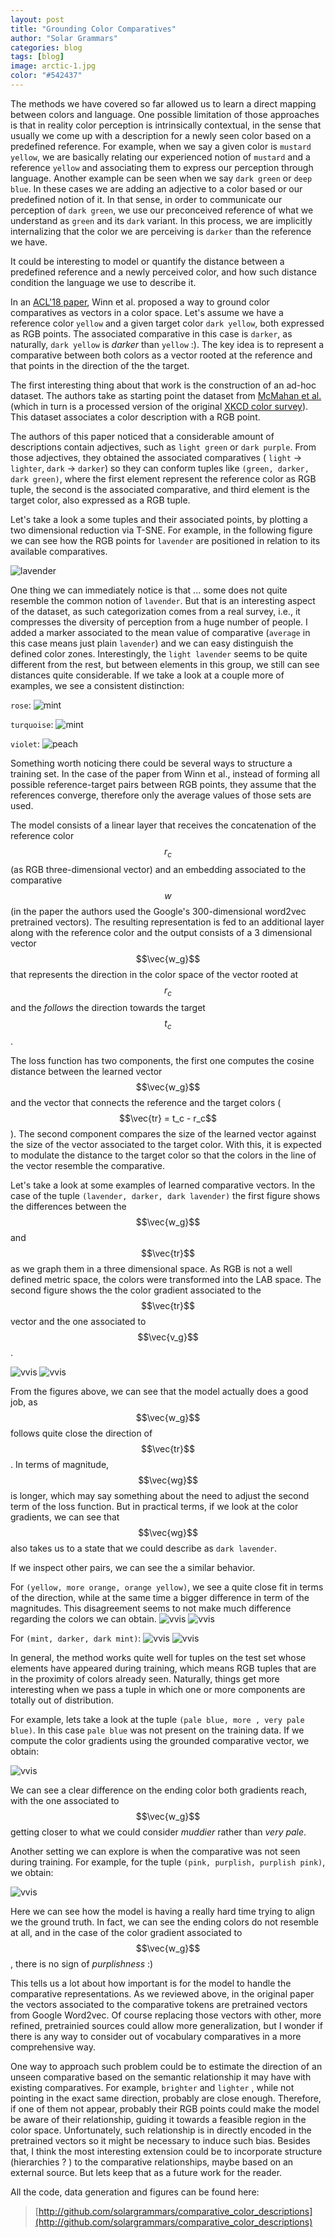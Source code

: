 ```yaml
---
layout: post
title: "Grounding Color Comparatives"
author: "Solar Grammars"
categories: blog
tags: [blog]
image: arctic-1.jpg
color: "#542437"
---
```






The methods  we have covered so far allowed  us to learn  a direct mapping between colors and language. One possible limitation of those approaches is that in reality color perception is intrinsically contextual, in the sense that usually we come up with a description for a newly seen color based on a predefined reference. For example, when
we say a given color is `mustard yellow`, we are basically relating our experienced notion of `mustard`  and a reference `yellow` and associating them
to express our perception through language. Another example can be seen when we say `dark green` or `deep blue`. In these cases we are adding an adjective to a color based or our predefined notion of it. In that sense, in order to communicate our perception of  `dark green`, we use our preconceived reference of what we understand as `green` and its `dark` variant. In this process, we are implicitly internalizing that the color we are perceiving is `darker` than 
the reference we have. 

It could be interesting to model or quantify the distance between a predefined reference and a newly perceived color, and how such distance condition the language we use to  describe it.

In an [ACL'18 paper](https://www.aclweb.org/anthology/P18-2125), Winn et al. proposed a way to ground color comparatives as vectors in a color space. Let's assume we have a reference color `yellow` and a given target color `dark yellow`, both expressed as RGB points. The associated comparative in this case is `darker`, as naturally, `dark yellow`
 is *darker* than `yellow` :). The key idea is to represent a comparative between both colors as a vector rooted at the reference  and that points in the direction of the the target. 

The first interesting thing about that work is the construction of an ad-hoc dataset. The authors take as starting point  the dataset from [McMahan et al.](https://www.aclweb.org/anthology/Q15-1008) (which in turn is a processed version of the original [XKCD color survey](https://blog.xkcd.com/2010/05/03/color-survey-results/)). This dataset associates a color description with a RGB point.

The authors of this paper noticed that a considerable amount of descriptions contain
adjectives, such as `light green` or `dark purple`. From those adjectives, they obtained the associated comparatives (  `light` -> `lighter`, `dark` -> `darker`) so they can
conform tuples like  `(green, darker, dark green)`, where 
the first element represent the reference color as RGB tuple, the second is the associated comparative, and third element is the target color, also expressed as a  RGB tuple. 

Let's take a look a some tuples and their associated points, by plotting a two dimensional reduction via T-SNE. For example, in the following figure we can see how the RGB points for `lavender` are positioned  in relation to its available comparatives.  

![lavender](/assets/img/blog/color-comparatives/visual_analysis_lavender.png)

One thing we can immediately notice is that ... some does not quite resemble the common notion of `lavender`. But that is an interesting aspect of the dataset, as such categorization comes from a real survey, i.e., it compresses the diversity of perception from a huge number of people.  I added a marker associated to the mean value of comparative (`average` in this case means just plain `lavender`) and we can easy distinguish the defined color zones. Interestingly, the `light lavender` seems to be quite different from the rest, but between elements in this group, we still can see distances quite considerable. If we take a look at a couple more of examples,  we see a consistent distinction: 

`rose`:
![mint](/assets/img/blog/color-comparatives/visual_analysis_rose.png)


`turquoise`:
![mint](/assets/img/blog/color-comparatives/visual_analysis_turquoise.png)


`violet`:
![peach](/assets/img/blog/color-comparatives/visual_analysis_violet.png)


Something worth noticing there could be several ways to structure  a training set. In the case of the paper from Winn et al.,  instead of forming all possible reference-target pairs between RGB points, they assume that the references converge, therefore only the average values of those sets are used. 

The model consists of a linear layer that receives the concatenation of the  reference color $$r_c$$ (as RGB three-dimensional vector) and an embedding associated to the comparative $$w$$ (in the paper the authors used the  Google's 300-dimensional word2vec pretrained vectors). The resulting representation is fed to an additional layer along with the reference color and the output consists of a 3 dimensional vector $$\vec{w_g}$$ that represents the direction in the color space of the vector rooted at $$r_c$$ and the *follows* the direction towards the target $$t_c$$.  

The loss function has two components, the first one computes the cosine distance between the learned vector $$\vec{w_g}$$ and the vector that connects the reference and the target colors ( $$\vec{tr} =  t_c - r_c$$).
The second component compares the size of the learned vector against the size of the vector associated to the target color. With this, it is expected to modulate  the distance to the target color so that the colors in the line of the vector resemble the comparative. 

Let's take a look at some examples of learned comparative vectors.  In the case of the tuple `(lavender, darker, dark lavender)` the first figure shows the differences between the $$\vec{w_g}$$ and $$\vec{tr}$$ as we graph them in a 
three dimensional space. As RGB is not a well defined metric space, the colors were transformed into the LAB
space. The second figure shows the the color gradient associated to the $$\vec{tr}$$ vector and the one associated to $$\vec{v_g}$$. 

![vvis](/assets/img/blog/color-comparatives/vector_visualization_darklavender.png)  ![vvis](/assets/img/blog/color-comparatives/color_gradients_darklavender.png)

From the figures above, we can see that the model actually does a good job, as $$\vec{w_g}$$ follows 
quite close the direction of $$\vec{tr}$$. In terms of magnitude, $$\vec{wg}$$ is longer, which may say something
about the need to adjust the second term of the loss function. But in practical terms, if we look at the color
gradients, we can see that $$\vec{wg}$$ also takes us to a state that we could describe as  `dark lavender`. 

If we inspect other pairs, we can see the a similar behavior. 

For `(yellow, more orange, orange yellow)`, we see a quite close fit in terms of the direction, while at the same time a bigger difference 
in term of the magnitudes. This disagreement seems to not make much difference regarding the colors we can obtain. 
![vvis](/assets/img/blog/color-comparatives/vector_visualization_orangeyellow.png)  ![vvis](/assets/img/blog/color-comparatives/color_gradients_orangeyellow.png)


For `(mint, darker, dark mint)`:
![vvis](/assets/img/blog/color-comparatives/vector_visualization_darkmint.png)  ![vvis](/assets/img/blog/color-comparatives/color_gradients_darkmint.png)

In general,  the method works quite well for tuples on the test set whose elements have appeared during training, which means
RGB  tuples that are in the proximity of colors already seen. Naturally, things get more interesting when we pass a tuple in which  one or more components are totally out of distribution. 

For example, lets take a look at the tuple `(pale blue, more , very pale blue)`. In this case `pale blue` was not present 
on the training data. If we compute the color gradients using 
the grounded comparative vector, we obtain: 

 ![vvis](/assets/img/blog/color-comparatives/unseen_ref_color_gradients_verypaleblue.png)


We can see a clear difference on the ending color both gradients
reach, with the one associated to $$\vec{w_g}$$ getting closer to what we could consider *muddier* rather than *very pale*.  

Another setting we can explore is when the comparative was not seen during training. For example,  for the tuple `(pink, purplish, purplish pink)`, we obtain:

 ![vvis](/assets/img/blog/color-comparatives/unseen_comp_color_gradients_purplishpink.png)

Here we can see how the model is having a really hard time
trying to align we the ground truth. In fact,  we can see the 
ending colors do not resemble at all, and  in the case of
the color gradient associated to $$\vec{w_g}$$, there is no sign 
of  *purplishness* :) 

This tells us a lot about how important is for the model
to handle the comparative representations. As we reviewed above, in the original paper the vectors associated to the comparative
tokens are pretrained vectors from Google Word2vec. Of course replacing those vectors with other, more refined, pretrainied sources could allow more generalization, but I wonder if there is any way to consider out of vocabulary comparatives in a more comprehensive way.

One way to approach such problem could be to estimate the direction of an unseen comparative based on the semantic relationship it may  have with existing comparatives. For example, `brighter` and `lighter` , while not pointing in the exact same direction, probably are close enough. Therefore, if one of them  not appear, probably their RGB points could 
make the model be aware of their relationship, guiding it towards a feasible region in the  color space. Unfortunately, such relationship is in directly encoded in the pretrained vectors so it might be necessary to induce such bias. Besides that, I think the most interesting extension could be 
to incorporate structure  (hierarchies ? ) to the comparative relationships, maybe based on an external source. But lets keep
that as a future work for the reader.  

All the code, data generation and  figures can be found here:


> [http://github.com/solargrammars/comparative_color_descriptions](http://github.com/solargrammars/comparative_color_descriptions)
